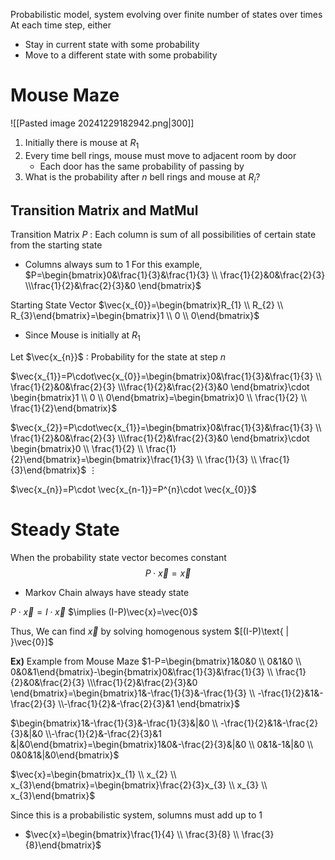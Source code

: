 Probabilistic model, system evolving over finite number of states over times
At each time step, either
- Stay in current state with some probability
- Move to a different state with some probability

# Mouse Maze
![[Pasted image 20241229182942.png|300]]
1. Initially there is mouse at $R_{1}$
2. Every time bell rings, mouse must move to adjacent room by door
	- Each door has the same probability of passing by
3. What is the probability after $n$ bell rings and mouse at $R_{i}$?

## Transition Matrix and MatMul
Transition Matrix $P$ : Each column is sum of all possibilities of certain state from the starting state
- Columns always sum to 1
For this example, $P=\begin{bmatrix}0&\frac{1}{3}&\frac{1}{3} \\ \frac{1}{2}&0&\frac{2}{3} \\\frac{1}{2}&\frac{2}{3}&0 \end{bmatrix}$


Starting State Vector $\vec{x_{0}}=\begin{bmatrix}R_{1} \\ R_{2} \\ R_{3}\end{bmatrix}=\begin{bmatrix}1 \\ 0 \\ 0\end{bmatrix}$
- Since Mouse is initially at $R_{1}$

Let $\vec{x_{n}}$ : Probability for the state at step $n$

$\vec{x_{1}}=P\cdot\vec{x_{0}}=\begin{bmatrix}0&\frac{1}{3}&\frac{1}{3} \\ \frac{1}{2}&0&\frac{2}{3} \\\frac{1}{2}&\frac{2}{3}&0 \end{bmatrix}\cdot \begin{bmatrix}1 \\ 0 \\ 0\end{bmatrix}=\begin{bmatrix}0 \\ \frac{1}{2} \\ \frac{1}{2}\end{bmatrix}$

$\vec{x_{2}}=P\cdot\vec{x_{1}}=\begin{bmatrix}0&\frac{1}{3}&\frac{1}{3} \\ \frac{1}{2}&0&\frac{2}{3} \\\frac{1}{2}&\frac{2}{3}&0 \end{bmatrix}\cdot \begin{bmatrix}0 \\ \frac{1}{2} \\ \frac{1}{2}\end{bmatrix}=\begin{bmatrix}\frac{1}{3} \\ \frac{1}{3} \\ \frac{1}{3}\end{bmatrix}$
  $\vdots$

$\vec{x_{n}}=P\cdot \vec{x_{n-1}}=P^{n}\cdot \vec{x_{0}}$

# Steady State
When the probability state vector becomes constant
$$P\cdot  \vec{x}=\vec{x}$$
- Markov Chain always have steady state

$P\cdot \vec{x}=I\cdot\vec{x}$
$\implies (I-P)\vec{x}=\vec{0}$

Thus, We can find $\vec{x}$ by solving homogenous system $[(I-P)\text{ | }\vec{0}]$

**Ex)** Example from Mouse Maze
$1-P=\begin{bmatrix}1&0&0 \\ 0&1&0 \\ 0&0&1\end{bmatrix}-\begin{bmatrix}0&\frac{1}{3}&\frac{1}{3} \\ \frac{1}{2}&0&\frac{2}{3} \\\frac{1}{2}&\frac{2}{3}&0 \end{bmatrix}=\begin{bmatrix}1&-\frac{1}{3}&-\frac{1}{3} \\ -\frac{1}{2}&1&-\frac{2}{3} \\-\frac{1}{2}&-\frac{2}{3}&1 \end{bmatrix}$

$\begin{bmatrix}1&-\frac{1}{3}&-\frac{1}{3}&|&0 \\ -\frac{1}{2}&1&-\frac{2}{3}&|&0 \\-\frac{1}{2}&-\frac{2}{3}&1 &|&0\end{bmatrix}=\begin{bmatrix}1&0&-\frac{2}{3}&|&0 \\ 0&1&-1&|&0 \\ 0&0&1&|&0\end{bmatrix}$

$\vec{x}=\begin{bmatrix}x_{1} \\ x_{2} \\ x_{3}\end{bmatrix}=\begin{bmatrix}\frac{2}{3}x_{3} \\ x_{3} \\ x_{3}\end{bmatrix}$

Since this is a probabilistic system, solumns must add up to 1
- $\vec{x}=\begin{bmatrix}\frac{1}{4} \\ \frac{3}{8} \\ \frac{3}{8}\end{bmatrix}$
